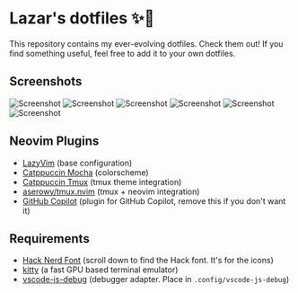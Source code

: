 # Lazar's dotfiles ✨💽

This repository contains my ever-evolving dotfiles. Check them out! If you find something useful, feel free to add it to your own dotfiles.

## Screenshots

![Screenshot](https://i.imgur.com/Ur1rEKy.png)
![Screenshot](https://i.imgur.com/zn5zEN7.png)
![Screenshot](https://i.imgur.com/BunhoEP.png)
![Screenshot](https://i.imgur.com/wU9IoPl.png)
![Screenshot](https://i.imgur.com/RnosPKj.png)
![Screenshot](https://i.imgur.com/L0491Rw.png)

## Neovim Plugins

- [LazyVim](https://lazyvim.org) (base configuration)
- [Catppuccin Mocha](https://github.com/catppuccin/nvim) (colorscheme)
- [Catppuccin Tmux](https://github.com/catppuccin/tmux) (tmux theme integration)
- [aserowy/tmux.nvim](https://github.com/aserowy/tmux.nvim) (tmux + neovim integration)
- [GitHub Copilot](https://github.com/github/copilot.vim) (plugin for GitHub Copilot, remove this if you don't want it)

## Requirements

- [Hack Nerd Font](https://www.nerdfonts.com/font-downloads) (scroll down to find the Hack font. It's for the icons)
- [kitty](https://sw.kovidgoyal.net/kitty/) (a fast GPU based terminal emulator)
- [vscode-js-debug](https://github.com/microsoft/vscode-js-debug) (debugger adapter. Place in `.config/vscode-js-debug`)
